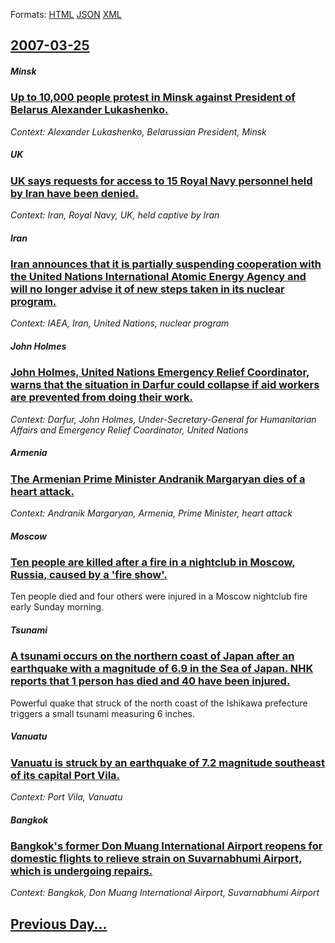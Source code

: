 
Formats: [HTML](2007/03/25/index.html)  [JSON](2007/03/25/index.json)  [XML](2007/03/25/index.xml)  

## [2007-03-25](/news/2007/03/25/index.md)

##### Minsk
### [ Up to 10,000 people protest in Minsk against President of Belarus Alexander Lukashenko. ](/news/2007/03/25/up-to-10-000-people-protest-in-minsk-against-president-of-belarus-alexander-lukashenko.md)
_Context: Alexander Lukashenko, Belarussian President, Minsk_

##### UK
### [ UK says requests for access to 15 Royal Navy personnel held by Iran have been denied. ](/news/2007/03/25/uk-says-requests-for-access-to-15-royal-navy-personnel-held-by-iran-have-been-denied.md)
_Context: Iran, Royal Navy, UK, held captive by Iran_

##### Iran
### [ Iran announces that it is partially suspending cooperation with the United Nations International Atomic Energy Agency and will no longer advise it of new steps taken in its nuclear program. ](/news/2007/03/25/iran-announces-that-it-is-partially-suspending-cooperation-with-the-united-nations-international-atomic-energy-agency-and-will-no-longer-ad.md)
_Context: IAEA, Iran, United Nations, nuclear program_

##### John Holmes
### [ John Holmes, United Nations Emergency Relief Coordinator, warns that the situation in Darfur could collapse if aid workers are prevented from doing their work. ](/news/2007/03/25/john-holmes-united-nations-emergency-relief-coordinator-warns-that-the-situation-in-darfur-could-collapse-if-aid-workers-are-prevented-fr.md)
_Context: Darfur, John Holmes, Under-Secretary-General for Humanitarian Affairs and Emergency Relief Coordinator, United Nations_

##### Armenia
### [ The Armenian Prime Minister Andranik Margaryan dies of a heart attack. ](/news/2007/03/25/the-armenian-prime-minister-andranik-margaryan-dies-of-a-heart-attack.md)
_Context: Andranik Margaryan, Armenia, Prime Minister, heart attack_

##### Moscow
### [ Ten people are killed after a fire in a nightclub in Moscow, Russia, caused by a 'fire show'. ](/news/2007/03/25/ten-people-are-killed-after-a-fire-in-a-nightclub-in-moscow-russia-caused-by-a-fire-show.md)
Ten people died and four others were injured in a Moscow nightclub fire early Sunday morning.

##### Tsunami
### [ A tsunami occurs on the northern coast of Japan after an earthquake with a magnitude of 6.9 in the Sea of Japan. NHK reports that 1 person has died and 40 have been injured. ](/news/2007/03/25/a-tsunami-occurs-on-the-northern-coast-of-japan-after-an-earthquake-with-a-magnitude-of-6-9-in-the-sea-of-japan-nhk-reports-that-1-person.md)
Powerful quake that struck of the north coast of the Ishikawa prefecture triggers a small tsunami measuring 6 inches.

##### Vanuatu
### [ Vanuatu is struck by an earthquake of 7.2 magnitude southeast of its capital Port Vila. ](/news/2007/03/25/vanuatu-is-struck-by-an-earthquake-of-7-2-magnitude-southeast-of-its-capital-port-vila.md)
_Context: Port Vila, Vanuatu_

##### Bangkok
### [ Bangkok's former Don Muang International Airport reopens for domestic flights to relieve strain on Suvarnabhumi Airport, which is undergoing repairs. ](/news/2007/03/25/bangkok-s-former-don-muang-international-airport-reopens-for-domestic-flights-to-relieve-strain-on-suvarnabhumi-airport-which-is-undergoin.md)
_Context: Bangkok, Don Muang International Airport, Suvarnabhumi Airport_

## [Previous Day...](/news/2007/03/24/index.md)

